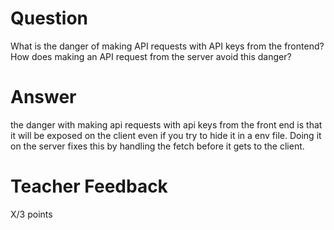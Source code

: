 # Question

What is the danger of making API requests with API keys from the frontend? How does making an API request from the server avoid this danger?

# Answer
the danger with making api requests with api keys from the front end is that it will be exposed on the client even if you try to hide it in a env file. Doing it on the server fixes this by handling the fetch before it gets to the client.
# Teacher Feedback

X/3 points